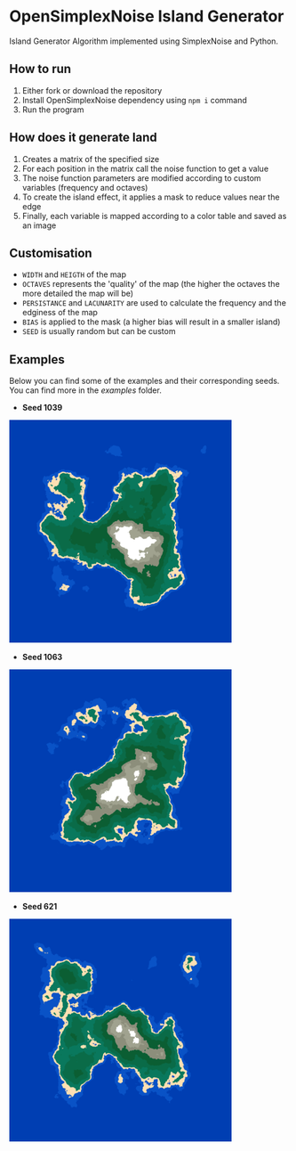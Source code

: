 # OpenSimplexNoise Island Generator
Island Generator Algorithm implemented using SimplexNoise and Python.

## How to run
1. Either fork or download the repository
2. Install OpenSimplexNoise dependency using `npm i` command
3. Run the program

## How does it generate land
1. Creates a matrix of the specified size
2. For each position in the matrix call the noise function to get a value
3. The noise function parameters are modified according to custom variables (frequency and octaves)
4. To create the island effect, it applies a mask to reduce values near the edge
5. Finally, each variable is mapped according to a color table and saved as an image

## Customisation
- `WIDTH` and `HEIGTH` of the map
- `OCTAVES` represents the 'quality' of the map (the higher the octaves the more detailed the map will be)
- `PERSISTANCE` and `LACUNARITY` are used to calculate the frequency and the edginess of the map
- `BIAS` is applied to the mask (a higher bias will result in a smaller island)
- `SEED` is usually random but can be custom

## Examples
Below you can find some of the examples and their corresponding seeds. You can find more in the *examples* folder.
- **Seed 1039**
<img src="./examples/MapSeed1039.png" alt="iamge not found" width="400" height="400">

- **Seed 1063**
<img src="./examples/MapSeed1063.png" alt="iamge not found" width="400" height="400">

- **Seed 621**
<img src="./examples/MapSeed621.png" alt="iamge not found" width="400" height="400">
